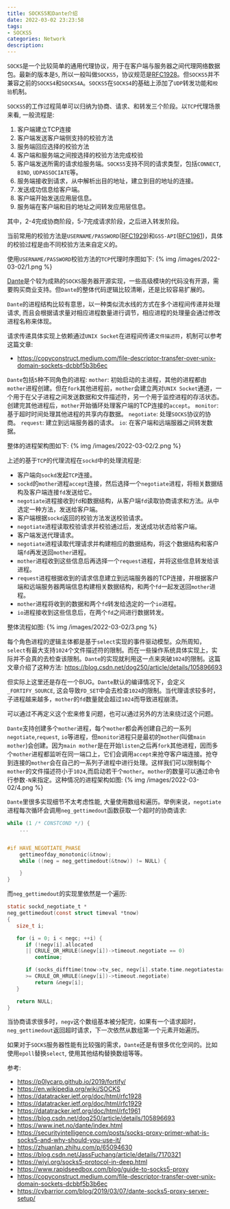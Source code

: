 ```yaml
---
title: SOCKS5和Dante介绍
date: 2022-03-02 23:23:58
tags:
- SOCKS5
categories: Network
description:
---
```

`SOCKS`是一个比较简单的通用代理协议，用于在客户端与服务器之间代理网络数据包。最新的版本是`5`, 所以一般叫做`SOCKS5`，协议规范是[RFC1928](https://datatracker.ietf.org/doc/html/rfc1928)。但`SOCKS5`并不兼容之前的`SOCKS4`和`SOCKS4A`。`SOCKS5`在`SOCKS4`的基础上添加了`UDP`转发功能和`校验`机制。

`SOCKS5`的工作过程简单可以归纳为协商、请求、和转发三个阶段。以`TCP`代理场景来看, 一般流程是:

1. 客户端建立TCP连接
2. 客户端发送客户端侧支持的校验方法
3. 服务端回应选择的校验方法
4. 客户端和服务端之间按选择的校验方法完成校验
5. 客户端发送所需的请求给服务端。`SOCKS5`支持不同的请求类型，包括`CONNECT`, `BIND`, `UDPASSOCIATE`等。
6. 服务端接收到请求，从中解析出目的地址，建立到目的地址的连接。
7. 发送成功信息给客户端。
8. 客户端开始发送应用层信息。
9. 服务端在客户端和目的地址之间转发应用层信息。

其中，2-4完成协商阶段，5-7完成请求阶段，之后进入转发阶段。

当前常用的校验方法是`USERNAME/PASSWORD`([RFC1929](https://datatracker.ietf.org/doc/html/rfc1929))和`GSS-API`([RFC1961](https://datatracker.ietf.org/doc/html/rfc1961))，具体的校验过程是由不同校验方法来自定义的。

使用`USERNAME/PASSWORD`校验方法的`TCP`代理时序图如下:
{% img /images/2022-03-02/1.png %}

<!--more-->

[Dante](https://www.inet.no/dante/index.html)是个较为成熟的`SOCKS`服务器开源实现，一些高级模块的代码没有开源，需要购买商业支持。但`Dante`的整体代码逻辑比较清晰，还是比较容易扩展的。

`Dante`的进程结构比较有意思，以一种类似流水线的方式在多个进程间传递并处理请求, 而且会根据请求量对相应进程数量进行调节，相应进程的处理量会通过修改进程名称来体现。

请求传递具体实现上依赖通过`UNIX Socket`在进程间传递`文件描述符`，机制可以参考这篇文章:
* https://copyconstruct.medium.com/file-descriptor-transfer-over-unix-domain-sockets-dcbbf5b3b6ec


`Dante`包括`5`种不同角色的进程:
`mother`: 初始启动的主进程，其他的进程都由`mother`进程创建。但在`fork`其他进程前，`mother`会建立两对`UNIX Socket`通道，一个用于在父子进程之间发送数据和文件描述符，另一个用于监控进程的存活状态。创建完其他进程后，`mother`开始循环处理客户端的TCP连接的`accept`。
`monitor`: 基于超时时间处理其他进程的共享内存数据。
`negotiate`: 处理`SOCKS`协议的协商。
`request`: 建立到远端服务器的请求。
`io`: 在客户端和远端服器之间转发数据。

整体的进程架构图如下:
{% img /images/2022-03-02/2.png %}

上述的基于`TCP`的代理流程在`sockd`中的处理流程是:
* 客户端向`sockd`发起`TCP`连接。
* `sockd`的`mother`进程`accept`连接，然后选择一个`negotiate`进程，将相关数据结构及客户端连接`fd`发送给它。
* `negotiate`进程接收到`fd`和数据结构，从客户端`fd`读取协商请求和方法。从中选定一种方法，发送给客户端。
* 客户端根据`sockd`返回的校验方法发送校验请求。
* `negotiate`进程读取校验请求并校验通过后，发送成功状态给客户端。
* 客户端发送代理请求。
* `negotiate`进程读取代理请求并构建相应的数据结构，将这个数据结构和客户端`fd`再发送回`mother`进程。
* `mother`进程收到这些信息后再选择一个`request`进程，并将这些信息转发给该进程。
* `request`进程根据收到的请求信息建立到远端服务器的TCP连接，并根据客户端和远端服务器两端信息构建相关数据结构，和两个`fd`一起发送回`mother`进程。
* `mother`进程将收到的数据和两个`fd`转发给选定的一个`io`进程。
* `io`进程接收到这些信息后，在两个`fd`之间进行数据转发。

整体流程如图:
{% img /images/2022-03-02/3.png %}

每个角色进程的逻辑主体都是基于`select`实现的事件驱动模型。众所周知，`select`有最大支持`1024`个文件描述符的限制。而在一些操作系统具体实现上，实际并不会真的去检查该限制。`Dante`的实现就利用这一点来突破`1024`的限制。这篇文章介绍了这种方法:
https://blog.csdn.net/dog250/article/details/105896693

但实际上这里还是存在一个BUG。`Dante`默认的编译情况下，会定义`_FORTIFY_SOURCE`, 这会导致`FD_SET`中会去检查`1024`的限制。当代理请求较多时，子进程越来越多，`mother`的`fd`数量就会超过`1024`而导致进程崩溃。

可以通过不再定义这个宏来修复问题，也可以通过另外的方法来绕过这个问题。

`Dante`支持创建多个`mother`进程，每个`mother`都会再创建自己的一系列`negotiate`,`request`, `io`等进程，但`monitor`进程只是最初的`mother`(叫做`main mother`)会创建。因为`main mother`是在开始`listen`之后再`fork`其他进程，因而多个`mother`进程都监听在同一端口上，它们会调用`accept`来抢夺客户端连接。抢夺到连接的`mother`会在自己的一系列子进程中进行处理。这样我们可以限制每个`mother`的文件描述符小于`1024`,而启动若干个`mother`。`mother`的数量可以通过命令行参数`-N`来指定。这种情况的进程架构如图:
{% img /images/2022-03-02/4.png %}

`Dante`里很多实现细节不太考虑性能, 大量使用数组和遍历。举例来说，`negotiate`进程每次循环会调用`neg_gettimedout`函数获取一个超时的协商请求:
```c
while (1 /* CONSTCOND */) {
    ...


#if HAVE_NEGOTIATE_PHASE
    gettimeofday_monotonic(&tnow);
    while ((neg = neg_gettimedout(&tnow)) != NULL) {

    }
}
```
而`neg_gettimedout`的实现里依然是一个遍历:
```c
static sockd_negotiate_t *
neg_gettimedout(const struct timeval *tnow)
{
   size_t i;

   for (i = 0; i < negc; ++i) {
      if (!negv[i].allocated
      || CRULE_OR_HRULE(&negv[i])->timeout.negotiate == 0)
         continue;

      if (socks_difftime(tnow->tv_sec, negv[i].state.time.negotiatestart.tv_sec)
      >= CRULE_OR_HRULE(&negv[i])->timeout.negotiate)
         return &negv[i];
   }

   return NULL;
}
```
当协商请求很多时，`negv`这个数组基本被分配完，如果有一个请求超时，`neg_gettimedout`返回超时请求，下一次依然从数组第一个元素开始遍历。

如果对于`SOCKS`服务器性能有比较强的需求，`Dante`还是有很多优化空间的。比如使用`epoll`替换`select`, 使用其他结构替换数组等等。

参考:
* https://p0lycarp.github.io/2019/fortify/
* https://en.wikipedia.org/wiki/SOCKS
* https://datatracker.ietf.org/doc/html/rfc1928
* https://datatracker.ietf.org/doc/html/rfc1929
* https://datatracker.ietf.org/doc/html/rfc1961
* https://blog.csdn.net/dog250/article/details/105896693
* https://www.inet.no/dante/index.html
* https://securityintelligence.com/posts/socks-proxy-primer-what-is-socks5-and-why-should-you-use-it/
* https://zhuanlan.zhihu.com/p/65094630
* https://blog.csdn.net/JassFuchang/article/details/7170321
* https://wiyi.org/socks5-protocol-in-deep.html
* https://www.rapidseedbox.com/blog/guide-to-socks5-proxy
* https://copyconstruct.medium.com/file-descriptor-transfer-over-unix-domain-sockets-dcbbf5b3b6ec
* https://cybarrior.com/blog/2019/03/07/dante-socks5-proxy-server-setup/
